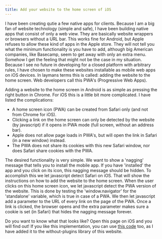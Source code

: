```yaml
---
title: Add your website to the home screen of iOS
---
```


I have been creating qutie a few native apps for clients. Because I am a big fan of website technology (simple and safe), I have been building native apps that consist of only a web view. They are basically website wrappers or browsers without a URL bar. This works fine for Android, but Apple refuses to allow these kind of apps in the Apple store. They will not tell you what the minimum functionality is you have to add, although big American companies, like Basecamp, seem to get away with only an extra menu. Somehow I get the feeling that might not be the case in my situation. Because I see no future in developing for a closed platform with arbitrary rules, I have chosen to make these websites installable as mobile web apps on iOS devices. In laymans terms this is called: adding the website to the home screen. Web developers call this PWA's (Progressive Web Apps).

Adding a website to the home screen in Android is as simple as pressing the right button in Chrome. For iOS this is a little bit more complicated. I have listed the complications:

- A home screen icon (PWA) can be created from Safari only (and not from Chrome for iOS).
- Clicking a link on the home screen can only be detected by the website (by javascript) if it opens in PWA mode (full screen, without an address bar).
- Apple does not allow page loads in PWA's, but will open the link in Safari (in a new window) instead.
- The PWA does not share its cookies with this new Safari window, nor does Safari share cookies with the PWA.

The desired functionality is very simple. We want to show a 'nagging' message that tells you to install the mobile app. If you have 'installed' the app and you click on its icon, this nagging message should be hidden. To accomplish this we let javascript detect Safari on iOS. That will show the instructions on how to add the website to the home screen. When the user clicks on this home screen icon, we let javascript detect the PWA version of the website. This is done by testing the 'window.navigator' for the 'standalone' variable, which is true in case of a PWA. We then let javascript add a parameter to the URL of every link on the page of the PWA. Once a link is clicked, the browser opens and the extra parameter makes sure a cookie is set (in Safari) that hides the nagging message forever.

Do you want to know what that looks like? Open this page on iOS and you will find out! If you like this implementation, you can use [this code](/without-plugin/add-to-home-screen-ios/) too, as I have added it to the without-plugins library of this website.